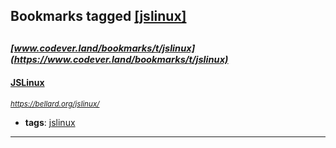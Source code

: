 ## Bookmarks tagged [[jslinux]](https://www.codever.land/search?q=[jslinux])

_<sup><sup>[www.codever.land/bookmarks/t/jslinux](https://www.codever.land/bookmarks/t/jslinux)</sup></sup>_
---
#### [JSLinux](https://bellard.org/jslinux/)
_<sup>https://bellard.org/jslinux/</sup>_

* **tags**: [jslinux](../tagged/jslinux.md)
---
